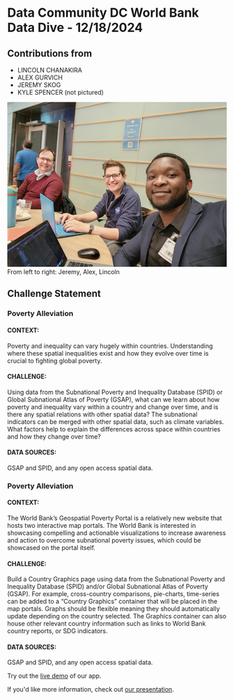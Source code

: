 # Data Community DC World Bank Data Dive - 12/18/2024

## Contributions from
* LINCOLN CHANAKIRA
* ALEX GURVICH
* JEREMY SKOG
* KYLE SPENCER (not pictured)

![From left to right: Jeremy, Alex, Lincoln](media/photo.jpeg)
From left to right: Jeremy, Alex, Lincoln


## Challenge Statement

### Poverty Alleviation
#### CONTEXT:
Poverty and inequality can vary hugely within countries. Understanding where these spatial inequalities exist and how they evolve over time is crucial to fighting global poverty.

#### CHALLENGE:
Using data from the Subnational Poverty and Inequality Database (SPID) or Global Subnational Atlas of Poverty (GSAP), what can we learn about how poverty and inequality vary within a country and change over time, and is there any spatial relations with other spatial data? The subnational indicators can be merged with other spatial data, such as climate variables. What factors help to explain the differences across space within countries and how they change over time?

#### DATA SOURCES:
GSAP and SPID, and any open access spatial data.

### Poverty Alleviation
#### CONTEXT:
The World Bank’s Geospatial Poverty Portal is a relatively new website that hosts two interactive map portals. The World Bank is interested in showcasing compelling and actionable visualizations to increase awareness and action to overcome subnational poverty issues, which could be showcased on the portal itself.

#### CHALLENGE:
Build a Country Graphics page using data from the Subnational Poverty and Inequality Database (SPID) and/or Global Subnational Atlas of Poverty (GSAP). For example, cross-country comparisons, pie-charts, time-series can be added to a “Country Graphics” container that will be placed in the map portals. Graphs should be flexible meaning they should automatically update depending on the country selected. The Graphics container can also house other relevant country information such as links to World Bank country reports, or SDG indicators.

#### DATA SOURCES:
GSAP and SPID, and any open access spatial data.

Try out the [live demo](https://alexbgurvi.ch/worldbank-datadive/) of our app.

If you'd like more information, check out [our presentation](https://alexbgurvi.ch/worldbank-datadive/wb-dd-presentation.pdf).